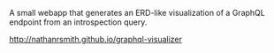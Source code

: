 A small webapp that generates an ERD-like visualization of a GraphQL endpoint from an introspection query.

http://nathanrsmith.github.io/graphql-visualizer
